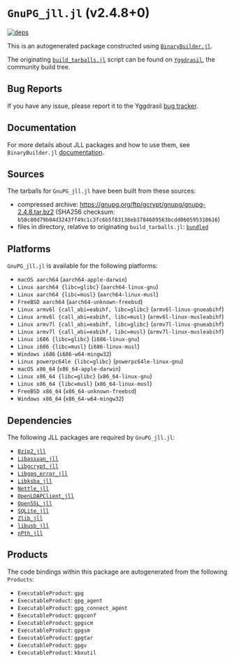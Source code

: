 # `GnuPG_jll.jl` (v2.4.8+0)

[![deps](https://juliahub.com/docs/GnuPG_jll/deps.svg)](https://juliahub.com/ui/Packages/General/GnuPG_jll/)

This is an autogenerated package constructed using [`BinaryBuilder.jl`](https://github.com/JuliaPackaging/BinaryBuilder.jl).

The originating [`build_tarballs.jl`](https://github.com/JuliaPackaging/Yggdrasil/blob/f5e29c6ef929c70410580f20eab62025c9b1405e/G/GnuPG/build_tarballs.jl) script can be found on [`Yggdrasil`](https://github.com/JuliaPackaging/Yggdrasil/), the community build tree.

## Bug Reports

If you have any issue, please report it to the Yggdrasil [bug tracker](https://github.com/JuliaPackaging/Yggdrasil/issues).

## Documentation

For more details about JLL packages and how to use them, see `BinaryBuilder.jl` [documentation](https://docs.binarybuilder.org/stable/jll/).

## Sources

The tarballs for `GnuPG_jll.jl` have been built from these sources:

* compressed archive: https://gnupg.org/ftp/gcrypt/gnupg/gnupg-2.4.8.tar.bz2 (SHA256 checksum: `b58c80d79b04d3243ff49c1c3fc6b5f83138eb3784689563bcdd060595318616`)
* files in directory, relative to originating `build_tarballs.jl`: [`bundled`](https://github.com/JuliaPackaging/Yggdrasil/tree/f5e29c6ef929c70410580f20eab62025c9b1405e/G/GnuPG/bundled)

## Platforms

`GnuPG_jll.jl` is available for the following platforms:

* `macOS aarch64` (`aarch64-apple-darwin`)
* `Linux aarch64 {libc=glibc}` (`aarch64-linux-gnu`)
* `Linux aarch64 {libc=musl}` (`aarch64-linux-musl`)
* `FreeBSD aarch64` (`aarch64-unknown-freebsd`)
* `Linux armv6l {call_abi=eabihf, libc=glibc}` (`armv6l-linux-gnueabihf`)
* `Linux armv6l {call_abi=eabihf, libc=musl}` (`armv6l-linux-musleabihf`)
* `Linux armv7l {call_abi=eabihf, libc=glibc}` (`armv7l-linux-gnueabihf`)
* `Linux armv7l {call_abi=eabihf, libc=musl}` (`armv7l-linux-musleabihf`)
* `Linux i686 {libc=glibc}` (`i686-linux-gnu`)
* `Linux i686 {libc=musl}` (`i686-linux-musl`)
* `Windows i686` (`i686-w64-mingw32`)
* `Linux powerpc64le {libc=glibc}` (`powerpc64le-linux-gnu`)
* `macOS x86_64` (`x86_64-apple-darwin`)
* `Linux x86_64 {libc=glibc}` (`x86_64-linux-gnu`)
* `Linux x86_64 {libc=musl}` (`x86_64-linux-musl`)
* `FreeBSD x86_64` (`x86_64-unknown-freebsd`)
* `Windows x86_64` (`x86_64-w64-mingw32`)

## Dependencies

The following JLL packages are required by `GnuPG_jll.jl`:

* [`Bzip2_jll`](https://github.com/JuliaBinaryWrappers/Bzip2_jll.jl)
* [`Libassuan_jll`](https://github.com/JuliaBinaryWrappers/Libassuan_jll.jl)
* [`Libgcrypt_jll`](https://github.com/JuliaBinaryWrappers/Libgcrypt_jll.jl)
* [`Libgpg_error_jll`](https://github.com/JuliaBinaryWrappers/Libgpg_error_jll.jl)
* [`Libksba_jll`](https://github.com/JuliaBinaryWrappers/Libksba_jll.jl)
* [`Nettle_jll`](https://github.com/JuliaBinaryWrappers/Nettle_jll.jl)
* [`OpenLDAPClient_jll`](https://github.com/JuliaBinaryWrappers/OpenLDAPClient_jll.jl)
* [`OpenSSL_jll`](https://github.com/JuliaBinaryWrappers/OpenSSL_jll.jl)
* [`SQLite_jll`](https://github.com/JuliaBinaryWrappers/SQLite_jll.jl)
* [`Zlib_jll`](https://github.com/JuliaBinaryWrappers/Zlib_jll.jl)
* [`libusb_jll`](https://github.com/JuliaBinaryWrappers/libusb_jll.jl)
* [`nPth_jll`](https://github.com/JuliaBinaryWrappers/nPth_jll.jl)

## Products

The code bindings within this package are autogenerated from the following `Products`:

* `ExecutableProduct`: `gpg`
* `ExecutableProduct`: `gpg_agent`
* `ExecutableProduct`: `gpg_connect_agent`
* `ExecutableProduct`: `gpgconf`
* `ExecutableProduct`: `gpgscm`
* `ExecutableProduct`: `gpgsm`
* `ExecutableProduct`: `gpgtar`
* `ExecutableProduct`: `gpgv`
* `ExecutableProduct`: `kbxutil`
